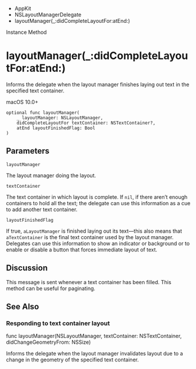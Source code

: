 

- AppKit
- NSLayoutManagerDelegate
-  layoutManager(\_:didCompleteLayoutFor:atEnd:) 

Instance Method

# layoutManager(\_:didCompleteLayoutFor:atEnd:)

Informs the delegate when the layout manager finishes laying out text in the specified text container.

macOS 10.0+

``` source
optional func layoutManager(
    _ layoutManager: NSLayoutManager,
    didCompleteLayoutFor textContainer: NSTextContainer?,
    atEnd layoutFinishedFlag: Bool
)
```

## Parameters 

`layoutManager`  

The layout manager doing the layout.

`textContainer`  

The text container in which layout is complete. If `nil`, if there aren’t enough containers to hold all the text; the delegate can use this information as a cue to add another text container.

`layoutFinishedFlag`  

If true, `aLayoutManager` is finished laying out its text—this also means that `aTextContainer` is the final text container used by the layout manager. Delegates can use this information to show an indicator or background or to enable or disable a button that forces immediate layout of text.

## Discussion

This message is sent whenever a text container has been filled. This method can be useful for paginating.

## See Also

### Responding to text container layout

func layoutManager(NSLayoutManager, textContainer: NSTextContainer, didChangeGeometryFrom: NSSize)

Informs the delegate when the layout manager invalidates layout due to a change in the geometry of the specified text container.

